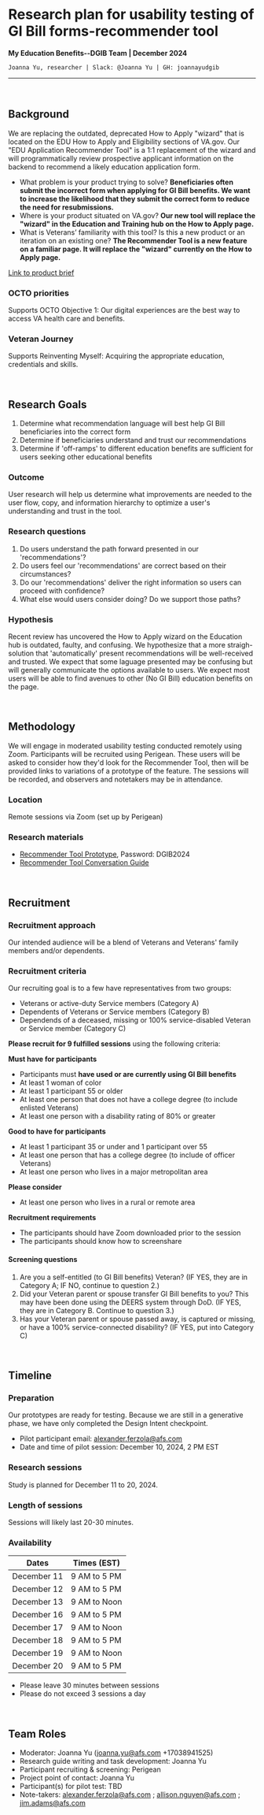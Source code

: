 
# Research plan for usability testing of<br> GI Bill forms-recommender tool 
**My Education Benefits--DGIB Team  | December 2024**

`Joanna Yu, researcher | Slack: @Joanna Yu | GH: joannayudgib`

---
<p>&nbsp;</p>

## Background
We are replacing the outdated, deprecated How to Apply "wizard" that is located on the EDU How to Apply and Eligibility sections of VA.gov. Our "EDU Application Recommender Tool" is a 1:1 replacement of the wizard and will programmatically review prospective applicant information on the backend to recommend a likely education application form.

- What problem is your product trying to solve? **Beneficiaries often submit the incorrect form when applying for GI Bill benefits. We want to increase the likelihood that they submit the correct form to reduce the need for resubmissions.** <!-- **Finding a suitable replacement to the current process for locating the correct education benefit form for a Veteran** -->
- Where is your product situated on VA.gov? **Our new tool will replace the "wizard" in the Education and Training hub on the How to Apply page.** <!-- **Authenticated experience will give us the background we need to accurately guide Veterans and their family members to the right form** -->
- What is Veterans’ familiarity with this tool? Is this a new product or an iteration on an existing one? **The Recommender Tool is a new feature on a familiar page. It will replace the "wizard" currently on the How to Apply page.**<!-- **This is a 1:1 replacement with a existing wizard, Veteran familiarty is TBD but prior research has suggested it as confusing, convoluted, and malfunctioning.** -->

[Link to product brief](https://github.com/department-of-veterans-affairs/va.gov-team/issues/85984)

### OCTO priorities 
Supports OCTO Objective 1: Our digital experiences are the best way to access VA health care and benefits.

### Veteran Journey
Supports Reinventing Myself: Acquiring the appropriate education, credentials and skills. 
<p>&nbsp;</p> 

## Research Goals	
1. Determine what recommendation language will best help GI Bill beneficiaries into the correct form
2. Determine if beneficiaries understand and trust our recommendations 
3. Determine if 'off-ramps' to different education benefits are sufficient for users seeking other educational benefits

### Outcome
User research will help us determine what improvements are needed to the user flow, copy, and information hierarchy to optimize a user's understanding and trust in the tool.<!-- **Research will inform us how well the user flow, copy, and information hierarchy are working for the user. We will use findings to directly improve the tool before deployment. ** -->

### Research questions
1. Do users understand the path forward presented in our 'recommendations'?
2. Do users feel our 'recommendations' are correct based on their circumstances?
3. Do our 'recommendations' deliver the right information so users can proceed with confidence?
4. What else would users consider doing? Do we support those paths?

### Hypothesis
Recent review has uncovered the How to Apply wizard on the Education hub is outdated, faulty, and confusing. We hypothesize that a more straigh-solution that 'automatically' present recommendations will be well-received and trusted. We expect that some laguage presented may be confusing but will generally communicate the options available to users. We expect most users will be able to find avenues to other (No GI Bill) education benefits on the page.
<p>&nbsp;</p>

## Methodology	
We will engage in moderated usability testing conducted remotely using Zoom. Participants will be recruited using Perigean. These users will be asked to consider how they'd look for the Recommender Tool, then will be provided links to variations of a prototype of the feature. The sessions will be recorded, and observers and notetakers may be in attendance.

<!-- With sufficient time before deployement to add to our product backlog and improve it before production, we will use usabiltiy testing to generate new ideas on how to improve the recommender tool, but also to validate what is/is not working for the end-user. -->

### Location
Remote sessions via Zoom (set up by Perigean)

### Research materials
* [Recommender Tool Prototype](https://accenturefederal.invisionapp.com/console/share/U2DNZPWFB4K), Password: DGIB2024
* [Recommender Tool Conversation Guide](https://github.com/department-of-veterans-affairs/va.gov-team/blob/cb013390098d5f3fa87b92a4c897f03f2bc2bb7f/products/my-education-benefits/research/2024-12-recommender-tool/conversation-guide.md)
<p>&nbsp;</p>
 
## Recruitment

### Recruitment approach
Our intended audience will be a blend of Veterans and Veterans' family members and/or dependents. 

### Recruitment criteria
Our recruiting goal is to a few have representatives from two groups:
- Veterans or active-duty Service members (Category A)
- Dependents of Veterans or Service members (Category B)
- Dependends of a deceased, missing or 100% service-disabled Veteran or Service member (Category C)

**Please recruit for 9 fulfilled sessions** using the following criteria:

**Must have for participants**
- Participants must **have used or are currently using GI Bill benefits**
- At least 1 woman of color
- At least 1 participant 55 or older
- At least one person that does not have a college degree (to include enlisted Veterans)
- At least one person with a disability rating of 80% or greater

**Good to have for participants**
- At least 1 participant 35 or under and 1 participant over 55
- At least one person that has a college degree (to include of officer Veterans)
- At least one person who lives in a major metropolitan area

**Please consider**
- At least one person who lives in a rural or remote area

**Recruitment requirements**
- The participants should have Zoom downloaded prior to the session
- The participants should know how to screenshare

<!-- Perigean recruitment, with a goal of 9 total sessions, focusing on primary criteria:

- 3 to 5 Veterans
- 3 to 5 Dependents of Veterans (spouse or child to Veteran) that has used transferred self-entitled benefits before from their Veteran sponsor
- 3 to 5 Dependents of Veterans (spouse of child to Veteran) that is the child or spouse of a Veteran or service member who has passed away, is captured or missing, or is permanently and totally disabled due to a service-connected disability

#### Primary criteria (must-haves)
- Category A: 3 Veterans
- Category B: 3 Dependents of Veterans (spouse or child to Veteran) that has used transferred self-entitled benefits before from their Veteran sponsor
- Category C: 3 Dependents of Veterans (spouse of child to Veteran) that is the child or spouse of a Veteran or service member who has died, is captured or missing, or is permanently and totally disabled due to a service-connected disability

_We would ask that Perigean recruits a diverse demographic breakdown._ -->

#### Screening questions
1. Are you a self-entitled (to GI Bill benefits) Veteran? (IF YES, they are in Category A; IF NO, continue to question 2.)
2. Did your Veteran parent or spouse transfer GI Bill benefits to you? This may have been done using the DEERS system through DoD. (IF YES, they are in Category B. Continue to question 3.)
3. Has your Veteran parent or spouse passed away, is captured or missing, or have a 100% service-connected disability? (IF YES, put into Category C)  
<p>&nbsp;</p>

## Timeline
<!-- Please submit artifacts for [Research Review](https://depo-platform-documentation.scrollhelp.site/collaboration-cycle/Research-review.1781891143.html) 8-9 days prior to the first planned research day for remote studies so Perigean can begin recruiting one week prior. Perigean requires 2+ weeks for in-person. 
* Research materials submitted for review: Week of 12/02/2024
* Planned Test Sessions: 12/11/24 - 12/20/24-->

### Preparation
Our prototypes are ready for testing. Because we are still in a generative phase, we have only completed the Design Intent checkpoint. 
* Pilot participant email: alexander.ferzola@afs.com
* Date and time of pilot session:  December 10, 2024, 2 PM EST

### Research sessions
Study is planned for December 11 to 20, 2024.

### Length of sessions
Sessions will likely last 20-30 minutes.

### Availability
| Dates | Times (EST) |
| --- | --- |
| December 11 | 9 AM to 5 PM |
| December 12 | 9 AM to 5 PM |
| December 13 | 9 AM to Noon |
| December 16 | 9 AM to 5 PM |
| December 17 | 9 AM to Noon |
| December 18 | 9 AM to 5 PM |
| December 19 | 9 AM to Noon |
| December 20 | 9 AM to 5 PM |

- Please leave 30 minutes between sessions 
- Please do not exceed 3 sessions a day 

<!-- Any time from 11am EST through 4pm EST can be made available for testing sessions. -->
<p>&nbsp;</p>	

## Team Roles	
- Moderator: Joanna Yu (joanna.yu@afs.com +17038941525)
- Research guide writing and task development: Joanna Yu
- Participant recruiting & screening: Perigean
- Project point of contact: Joanna Yu
- Participant(s) for pilot test: TBD
- Note-takers: alexander.ferzola@afs.com ; allison.nguyen@afs.com ; jim.adams@afs.com
<p>&nbsp;</p>

